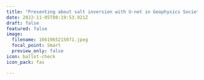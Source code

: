 ```yaml
---
title: "Presenting about salt inversion with U-net in Geophysics Society of Houston "
date: 2022-11-05T08:19:53.921Z
draft: false
featured: false
image:
  filename: 1661965215071.jpeg
  focal_point: Smart
  preview_only: false
icon: ballot-check
icon_pack: fas

---
```

